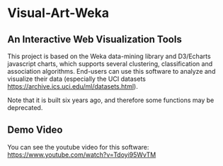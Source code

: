 # Visual-Art-Weka

## An Interactive Web Visualization Tools
This project is based on the Weka data-mining library and D3/Echarts javascript charts, which supports several clustering, classification and association algorithms.
End-users can use this software to analyze and visualize their data (especially the UCI datasets https://archive.ics.uci.edu/ml/datasets.html).

Note that it is built six years ago, and therefore some functions may be deprecated.

## Demo Video
You can see the youtube video for this software:
https://www.youtube.com/watch?v=Tdoyi95WvTM
